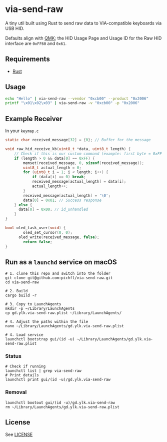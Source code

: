 # via-send-raw

A tiny util built using Rust to send raw data to VIA-compatible keyboards via USB HID.

Defaults align with [QMK](https://docs.qmk.fm/features/rawhid#receiving-data-from-the-keyboard); the HID Usage Page and Usage ID for the Raw HID interface are `0xFF60` and `0x61`.

## Requirements

- [Rust](https://rust-lang.org/learn/get-started/)

## Usage

```sh
echo "Hello" | via-send-raw --vendor "0xcb00" --product "0x2006"
printf "\x01\x02\x03" | via-send-raw -v "0xcb00" -p "0x2006"
```

## Example Receiver

In your `keymap.c`

```c
static char received_message[32] = {0}; // Buffer for the message

void raw_hid_receive_kb(uint8_t *data, uint8_t length) {
    // Check if this is our custom command (example: first byte = 0xFF for custom commands)
    if (length > 0 && data[0] == 0xFF) {
        memset(received_message, 0, sizeof(received_message));
        uint8_t actual_length = 0;
        for (uint8_t i = 1; i < length; i++) {
            if (data[i] == 0) break;
            received_message[actual_length] = data[i];
            actual_length++;
        }
        received_message[actual_length] = '\0';
        data[0] = 0x01; // Success response
    } else {
      data[0] = 0x00; // id_unhandled
    }
}

bool oled_task_user(void) {
		oled_set_cursor(0, 0);
	  oled_write(received_message, false);
		return false;
}
```

## Run as a `launchd` service on macOS

```fish
# 1. clone this repo and switch into the folder
git clone git@github.com:pichfl/via-send-raw.git
cd via-send-raw

# 2. Build
cargo build -r

# 3. Copy to LaunchAgents
mkdir -p ~/Library/LaunchAgents
cp gd.ylk.via-send-raw.plist ~/Library/LaunchAgents/

# 4. Adjust the paths within the file
nano ~/Library/LaunchAgents/gd.ylk.via-send-raw.plist

# 4. Load service
launchctl bootstrap gui/(id -u) ~/Library/LaunchAgents/gd.ylk.via-send-raw.plist
```

### Status

```fish
# Check if running
launchctl list | grep via-send-raw
# Print details
launchctl print gui/(id -u)/gd.ylk.via-send-raw
```

### Removal

```fish
launchctl bootout gui/(id -u)/gd.ylk.via-send-raw
rm ~/Library/LaunchAgents/gd.ylk.via-send-raw.plist
```

## License

See [LICENSE](./LICENSE)
